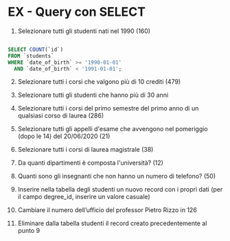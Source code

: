 # EX - Query con SELECT

1. Selezionare tutti gli studenti nati nel 1990 (160)

```sql

SELECT COUNT(`id`)
FROM `students`
WHERE `date_of_birth` >= '1990-01-01'
  AND `date_of_birth` < '1991-01-01';

```

2. Selezionare tutti i corsi che valgono più di 10 crediti (479)

3. Selezionare tutti gli studenti che hanno più di 30 anni

4. Selezionare tutti i corsi del primo semestre del primo anno di un qualsiasi corso di
   laurea (286)

5. Selezionare tutti gli appelli d'esame che avvengono nel pomeriggio (dopo le 14) del
   20/06/2020 (21)

6. Selezionare tutti i corsi di laurea magistrale (38)

7. Da quanti dipartimenti è composta l'università? (12)

8. Quanti sono gli insegnanti che non hanno un numero di telefono? (50)

9. Inserire nella tabella degli studenti un nuovo record con i propri dati (per il campo
   degree_id, inserire un valore casuale)

10. Cambiare il numero dell’ufficio del professor Pietro Rizzo in 126

11. Eliminare dalla tabella studenti il record creato precedentemente al punto 9
